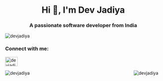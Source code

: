 <h1 align="center">Hi 👋, I'm Dev Jadiya</h1>
<h3 align="center">A passionate software developer from India</h3>
<p align="left"> <img src="https://komarev.com/ghpvc/?username=devjadiya&label=Profile%20views&color=0e75b6&style=flat" alt="devjadiya" /> </p>



<!-- BLOG-POST-LIST:END -->

<h3 align="left">Connect with me:</h3>
<p align="left">
<a href="https://linkedin.com/in/devjadiya" target="blank"><img align="center" src="https://raw.githubusercontent.com/rahuldkjain/github-profile-readme-generator/master/src/images/icons/Social/linked-in-alt.svg" alt="devjadiya" height="30" width="40" /></a>
</p>

<div style="display: flex; justify-content: space-between; align-items: center;">
  <img src="https://github-readme-stats.vercel.app/api?username=devjadiya&show_icons=true&locale=en" alt="devjadiya" />
  <img src="https://github-readme-stats.vercel.app/api/top-langs?username=devjadiya&show_icons=true&locale=en&layout=compact" alt="devjadiya" style="margin-right: 10px;" />
</div>


